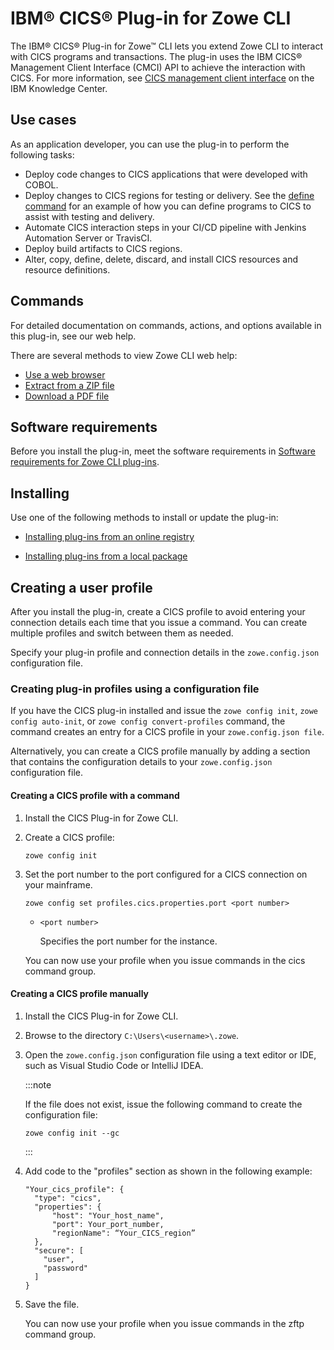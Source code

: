 # IBM® CICS® Plug-in for Zowe CLI

The IBM® CICS® Plug-in for Zowe&trade; CLI lets you extend Zowe CLI to interact with CICS programs and transactions. The plug-in uses the IBM CICS® Management Client Interface (CMCI) API to achieve the interaction with CICS. For more information, see [CICS management client interface](https://www.ibm.com/support/knowledgecenter/en/SSGMCP_5.3.0/com.ibm.cics.ts.clientapi.doc/topics/clientapi_overview.html) on the IBM Knowledge Center.

## Use cases

As an application developer, you can use the plug-in to perform the following tasks:

  - Deploy code changes to CICS applications that were developed with COBOL.
  - Deploy changes to CICS regions for testing or delivery. See the [define command](#commands) for an example of how you can define programs to CICS to assist with testing and delivery.
  - Automate CICS interaction steps in your CI/CD pipeline with Jenkins Automation Server or TravisCI.
  - Deploy build artifacts to CICS regions.
  - Alter, copy, define, delete, discard, and install CICS resources and resource definitions.

## Commands

For detailed documentation on commands, actions, and options available in this plug-in, see our web help.

There are several methods to view Zowe CLI web help:

- <a href="/v3.1.x/web_help/index.html" target="_blank">Use a web browser</a>
- <a href="/v3.1.x/zowe_web_help.zip" target="_blank">Extract from a ZIP file</a>
- <a href="/v3.1.x/CLIReference_Zowe.pdf" target="_blank">Download a PDF file</a>

## Software requirements

Before you install the plug-in, meet the software requirements in [Software requirements for Zowe CLI plug-ins](cli-swreqplugins.md).

## Installing

Use one of the following methods to install or update the plug-in:

- [Installing plug-ins from an online registry](cli-installplugins.md#installing-plug-ins-from-an-online-registry)

- [Installing plug-ins from a local package](cli-installplugins.md#installing-plug-ins-from-a-local-package)

## Creating a user profile

After you install the plug-in, create a CICS profile to avoid entering your connection details each time that you issue a command. You can create multiple profiles and switch between them as needed.

Specify your plug-in profile and connection details in the `zowe.config.json` configuration file.

### Creating plug-in profiles using a configuration file

If you have the CICS plug-in installed and issue the `zowe config init`, `zowe config auto-init`, or `zowe config convert-profiles` command, the command creates an entry for a CICS profile in your `zowe.config.json file`.

Alternatively, you can create a CICS profile manually by adding a section that contains the configuration details to your `zowe.config.json` configuration file.

#### Creating a CICS profile with a command

1.  Install the CICS Plug-in for Zowe CLI.
2.  Create a CICS profile:

    ```
    zowe config init
    ```
3.  Set the port number to the port configured for a CICS connection on your mainframe.

    ```
    zowe config set profiles.cics.properties.port <port number>
    ```

    - `<port number>`

      Specifies the port number for the instance.

    You can now use your profile when you issue commands in the cics command group.

#### Creating a CICS profile manually

1.  Install the CICS Plug-in for Zowe CLI.

2. Browse to the directory `C:\Users\<username>\.zowe`.

3. Open the `zowe.config.json` configuration file using a text editor or IDE, such as Visual Studio Code or IntelliJ IDEA.

    :::note
    
    If the file does not exist, issue the following command to create the configuration file:
    ```
    zowe config init --gc
    ```
    
    :::

4. Add code to the "profiles" section as shown in the following example:

    ```
    "Your_cics_profile": {
      "type": "cics",
      "properties": {
          "host": "Your_host_name",
          "port": Your_port_number,
          "regionName": “Your_CICS_region”
      },
      "secure": [
        "user",
        "password"
      ]
    }
    ```

5. Save the file.

    You can now use your profile when you issue commands in the zftp command group.
